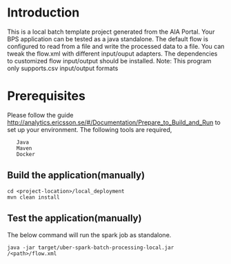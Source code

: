 # Introduction

This is a local batch template project generated from the AIA Portal. Your BPS application can be tested as a java standalone. The default flow is configured to read from a file and write the processed data to a file. You can tweak the flow.xml with different input/ouput adapters. The dependencies to customized flow input/output should be installed.
Note: This program only supports.csv input/output formats

# Prerequisites

Please follow the guide http://analytics.ericsson.se/#/Documentation/Prepare_to_Build_and_Run to set up your environment. The following tools are required,

```
   Java
   Maven
   Docker

```

## Build the application(manually)
```
cd <project-location>/local_deployment
mvn clean install
```

## Test the application(manually)

The below command will run the spark job as standalone.
````
java -jar target/uber-spark-batch-processing-local.jar /<path>/flow.xml
```` 
